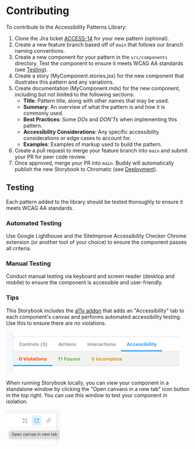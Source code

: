 # Contributing

To contribute to the Accessibility Patterns Library:

1. Clone the Jira ticket [ACCESS-14](https://alleyinteractive.atlassian.net/browse/ACCESS-14) for your new pattern (optional).
1. Create a new feature branch based off of `main` that follows our branch naming conventions.
1. Create a new component for your pattern in the `src/components` directory. Test the component to ensure it meets WCAG AA standards (see [Testing](#testing)).
1. Create a story (MyComponent.stories.jsx) for the new component that illustrates this pattern and any variations.
1. Create documentation (MyComponent.mdx) for the new component, including but not limited to the following sections:
    - **Title**: Pattern title, along with other names that may be used.
    - **Summary**: An overview of what the pattern is and how it is commonly used.
    - **Best Practices**: Some *DOs* and *DON'Ts* when implementing this pattern.
    - **Accessibility Considerations**: Any specific accessibility considerations or edge cases to account for.
    - **Examples**: Examples of markup used to build the pattern.
1. Create a pull request to merge your feature branch into `main` and submit your PR for peer code review.
1. Once approved, merge your PR into `main`. Buddy will automatically publish the new Storybook to Chromatic (see [Deployment](README.md#deployment)).

## Testing

Each pattern added to the library should be tested thoroughly to ensure it meets WCAG AA standards.

### Automated Testing
Use Google Lighthouse and the SiteImprove Accessibility Checker Chrome extension (or another tool of your choice) to ensure the component passes all criteria.
### Manual Testing
Conduct manual testing via keyboard and screen reader (desktop and mobile) to ensure the component is accessible and user-friendly.

### Tips
This Storybook includes the [a11y addon](https://storybook.js.org/addons/@storybook/addon-a11y) that adds an "Accessibility" tab to each component's canvas and performs automated accessibility testing. Use this to ensure there are no violations.

![a11y addon](./src/assets/a11y-addon.png)

When running Storybook locally, you can view your component in a standalone window by clicking the "Open canvans in a new tab" icon button in the top right. You can use this window to test your component in isolation.

![new tab](./src/assets/new-tab.png)
